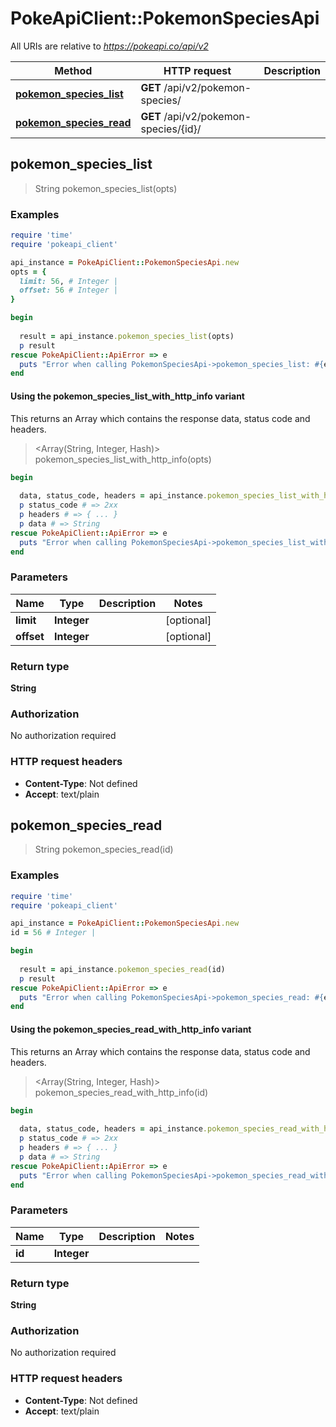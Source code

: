 # PokeApiClient::PokemonSpeciesApi

All URIs are relative to *https://pokeapi.co/api/v2*

| Method | HTTP request | Description |
| ------ | ------------ | ----------- |
| [**pokemon_species_list**](PokemonSpeciesApi.md#pokemon_species_list) | **GET** /api/v2/pokemon-species/ |  |
| [**pokemon_species_read**](PokemonSpeciesApi.md#pokemon_species_read) | **GET** /api/v2/pokemon-species/{id}/ |  |


## pokemon_species_list

> String pokemon_species_list(opts)



### Examples

```ruby
require 'time'
require 'pokeapi_client'

api_instance = PokeApiClient::PokemonSpeciesApi.new
opts = {
  limit: 56, # Integer | 
  offset: 56 # Integer | 
}

begin
  
  result = api_instance.pokemon_species_list(opts)
  p result
rescue PokeApiClient::ApiError => e
  puts "Error when calling PokemonSpeciesApi->pokemon_species_list: #{e}"
end
```

#### Using the pokemon_species_list_with_http_info variant

This returns an Array which contains the response data, status code and headers.

> <Array(String, Integer, Hash)> pokemon_species_list_with_http_info(opts)

```ruby
begin
  
  data, status_code, headers = api_instance.pokemon_species_list_with_http_info(opts)
  p status_code # => 2xx
  p headers # => { ... }
  p data # => String
rescue PokeApiClient::ApiError => e
  puts "Error when calling PokemonSpeciesApi->pokemon_species_list_with_http_info: #{e}"
end
```

### Parameters

| Name | Type | Description | Notes |
| ---- | ---- | ----------- | ----- |
| **limit** | **Integer** |  | [optional] |
| **offset** | **Integer** |  | [optional] |

### Return type

**String**

### Authorization

No authorization required

### HTTP request headers

- **Content-Type**: Not defined
- **Accept**: text/plain


## pokemon_species_read

> String pokemon_species_read(id)



### Examples

```ruby
require 'time'
require 'pokeapi_client'

api_instance = PokeApiClient::PokemonSpeciesApi.new
id = 56 # Integer | 

begin
  
  result = api_instance.pokemon_species_read(id)
  p result
rescue PokeApiClient::ApiError => e
  puts "Error when calling PokemonSpeciesApi->pokemon_species_read: #{e}"
end
```

#### Using the pokemon_species_read_with_http_info variant

This returns an Array which contains the response data, status code and headers.

> <Array(String, Integer, Hash)> pokemon_species_read_with_http_info(id)

```ruby
begin
  
  data, status_code, headers = api_instance.pokemon_species_read_with_http_info(id)
  p status_code # => 2xx
  p headers # => { ... }
  p data # => String
rescue PokeApiClient::ApiError => e
  puts "Error when calling PokemonSpeciesApi->pokemon_species_read_with_http_info: #{e}"
end
```

### Parameters

| Name | Type | Description | Notes |
| ---- | ---- | ----------- | ----- |
| **id** | **Integer** |  |  |

### Return type

**String**

### Authorization

No authorization required

### HTTP request headers

- **Content-Type**: Not defined
- **Accept**: text/plain

